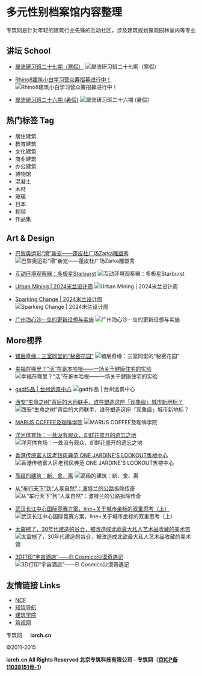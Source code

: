 # 多元性别档案馆内容整理

专筑网是针对年轻的建筑行业先锋的互动社区，涉及建筑规划景观园林室内等专业

## 讲坛 School

- [犀流研习班二十七期（寒假）](http://v.iarch.cn/course/822 "犀流研习班二十七期（寒假）")
  ![犀流研习班二十七期（寒假）](http://v.iarch.cn/files/default/2025/01-19/161834a7aaa7889615.png)

- [Rhino8建筑小白学习营众筹招募进行中！](http://v.iarch.cn/course/819 "Rhino8建筑小白学习营众筹招募进行中！")
  ![Rhino8建筑小白学习营众筹招募进行中！](http://v.iarch.cn/files/default/2024/09-30/1049288f275f666970.jpg)

- [犀流研习班二十六期 (暑假)](http://v.iarch.cn/course/818 "犀流研习班二十六期 (暑假)")
  ![犀流研习班二十六期 (暑假)](http://v.iarch.cn/files/default/2024/06-25/10542958d527029697.png)

## 热门标签 Tag

- 居住建筑
- 教育建筑
- 文化建筑
- 商业建筑
- 办公建筑
- 博物馆
- 混凝土
- 木材
- 玻璃
- 日本
- 视频
- 作品集

## Art & Design

- [巴黎奥运彩“滑”新宠——蓬皮杜广场Zarka雕塑秀](thread-47635-1-1.html "巴黎奥运彩“滑”新宠——蓬皮杜广场Zarka雕塑秀")
  ![巴黎奥运彩“滑”新宠——蓬皮杜广场Zarka雕塑秀](data/attachment/forum/47635.jpg)

- [互动环境观察器：多极星Starburst](thread-47616-1-1.html "互动环境观察器：多极星Starburst")
  ![互动环境观察器：多极星Starburst](data/attachment/forum/47616.jpg)

- [Urban Mining | 2024米兰设计周](thread-47302-1-1.html "Urban Mining | 2024米兰设计周")
  ![Urban Mining | 2024米兰设计周](data/attachment/forum/47302.jpg)

- [Sparking Change | 2024米兰设计周](thread-47281-1-1.html "Sparking Change | 2024米兰设计周")
  ![Sparking Change | 2024米兰设计周](data/attachment/forum/47281.jpg)

- [广州海心沙--岛的更新设想与实施](thread-47039-1-1.html "广州海心沙--岛的更新设想与实施")
  ![广州海心沙--岛的更新设想与实施](data/attachment/forum/47039.jpg)

## More视界

- [错层奇缘：三室同堂的“秘密花园”](thread-47805-1-1.html "错层奇缘：三室同堂的“秘密花园”")
  ![错层奇缘：三室同堂的“秘密花园”](data/attachment/forum/47805.jpg)

- [幸福在哪里？“活”在哥本哈根——一场关于健康住宅的实验](thread-47804-1-1.html "幸福在哪里？“活”在哥本哈根——一场关于健康住宅的实验")
  ![幸福在哪里？“活”在哥本哈根——一场关于健康住宅的实验](data/attachment/forum/47804.jpg)

- [gad作品 | 台州远景中心](thread-47803-1-1.html "gad作品 | 台州远景中心")
  ![gad作品 | 台州远景中心](data/attachment/forum/47803.jpg)

- [西安“生命之树”背后的大师联手，谁在塑造这座「现象级」城市新地标？](thread-47802-1-1.html "西安“生命之树”背后的大师联手，谁在塑造这座「现象级」城市新地标？")
  ![西安“生命之树”背后的大师联手，谁在塑造这座「现象级」城市新地标？](data/attachment/forum/47802.jpg)

- [MARUS COFFEE及咖啡学院](thread-47801-1-1.html "MARUS COFFEE及咖啡学院")
  ![MARUS COFFEE及咖啡学院](data/attachment/forum/47801.jpg)

- [洋河体育场：一处没有观众，却鲜花盛开的遗忘之地](thread-47799-1-1.html "洋河体育场：一处没有观众，却鲜花盛开的遗忘之地")
  ![洋河体育场：一处没有观众，却鲜花盛开的遗忘之地](data/attachment/forum/47799.jpg)

- [香港传统富人区老钱风典范 ONE JARDINE'S LOOKOUT售楼中心](thread-47800-1-1.html "香港传统富人区老钱风典范 ONE JARDINE'S LOOKOUT售楼中心")
  ![香港传统富人区老钱风典范 ONE JARDINE'S LOOKOUT售楼中心](data/attachment/forum/47800.jpg)

- [高级的建筑：断、舍、离](thread-47798-1-1.html "高级的建筑：断、舍、离")
  ![高级的建筑：断、舍、离](data/attachment/forum/47798.jpg)

- [从“车行天下”到“人享自然”：波特兰的公路拆除传奇](thread-47796-1-1.html "从“车行天下”到“人享自然”：波特兰的公路拆除传奇")
  ![从“车行天下”到“人享自然”：波特兰的公路拆除传奇](data/attachment/forum/47796.jpg)

- [武汉长江中心国际竞赛方案，line+关于城市坐标的双重思考（上）](thread-47795-1-1.html "武汉长江中心国际竞赛方案，line+关于城市坐标的双重思考（上）")
  ![武汉长江中心国际竞赛方案，line+关于城市坐标的双重思考（上）](data/attachment/forum/47795.jpg)

- [太震撼了，30年代建造的谷仓，被改造成北欧最大私人艺术品收藏的美术馆](thread-47794-1-1.html "太震撼了，30年代建造的谷仓，被改造成北欧最大私人艺术品收藏的美术馆")
  ![太震撼了，30年代建造的谷仓，被改造成北欧最大私人艺术品收藏的美术馆](data/attachment/forum/47794.jpg)

- [3D打印“宇宙酒店”——El Cosmico沙漠奇遇记](thread-47792-1-1.html "3D打印“宇宙酒店”——El Cosmico沙漠奇遇记")
  ![3D打印“宇宙酒店”——El Cosmico沙漠奇遇记](data/attachment/forum/47792.jpg)

## 友情链接 Links

- [NCF](http://bbs.ncf-china.com/forum.php)
- [知筑导航](http://www.archi123.com)
- [建筑学院](http://www.archcollege.com/)
- [筑视网](http://www.zshid.com)

专筑网   **iarch.cn**

©2011-2015

**iarch.cn All Rights Reserved 北京专筑科技有限公司 - 专筑网（[京ICP备11038151号-1](http://beian.miit.gov.cn)）**
